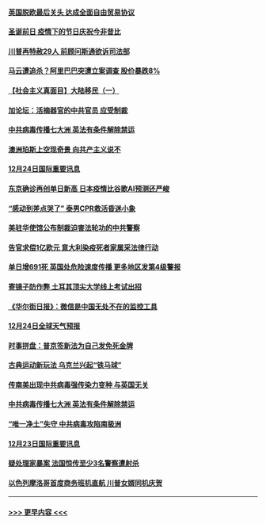 #### [英国脱欧最后关头 达成全面自由贸易协议](../pages/prog202/a103017485.md?t=12251251) 
#### [圣诞前日 疫情下的节日庆祝今非昔比](../pages/prog202/a103017469.md?t=12251251) 
#### [川普再特赦29人 前顾问斯通欲诉司法部](../pages/prog202/a103017441.md?t=12251251) 
#### [马云遭追杀？阿里巴巴突遭立案调查 股价暴跌8%](../pages/prog202/a103017312.md?t=12251251) 
#### [【社会主义真面目】大陆移民（一）](../pages/prog202/a103017275.md?t=12251251) 
#### [加论坛：活摘器官的中共官员 应受制裁](../pages/prog202/a103017251.md?t=12251251) 
#### [中共病毒传播七大洲 英法有条件解除禁运](../pages/prog202/a103017241.md?t=12251251) 
#### [澳洲珀斯上空现奇景 向共产主义说不](../pages/prog202/a103017129.md?t=12251251) 
#### [12月24日国际重要讯息](../pages/prog202/a103017112.md?t=12251251) 
#### [东京确诊再创单日新高 日本疫情比谷歌AI预测还严峻](../pages/prog202/a103017084.md?t=12251251) 
#### [“感动到差点哭了” 泰男CPR救活昏迷小象](../pages/prog202/a103017059.md?t=12251251) 
#### [美驻华使馆公布制裁迫害法轮功的中共警察](../pages/prog202/a103017058.md?t=12251251) 
#### [告官求偿1亿欧元 意大利染疫死者家属采法律行动](../pages/prog202/a103016975.md?t=12251251) 
#### [单日增691死 英国处危险速度传播 更多地区发第4级警报](../pages/prog202/a103016868.md?t=12251251) 
#### [寄镜子防作弊  土耳其顶尖大学线上考试出招](../pages/prog202/a103016844.md?t=12251251) 
#### [《华尔街日报》：微信是中国无处不在的监控工具](../pages/prog202/a103016770.md?t=12251251) 
#### [12月24日全球天气预报](../pages/prog202/a103016717.md?t=12251251) 
#### [时事拼盘：普京签新法为自己发免死金牌](../pages/prog202/a103016718.md?t=12251251) 
#### [古典运动新玩法 乌克兰兴起“铁马球”](../pages/prog202/a103016706.md?t=12251251) 
#### [传南美出现中共病毒强传染力变种 与英国无关](../pages/prog202/a103016518.md?t=12251251) 
#### [中共病毒传播七大洲 英法有条件解除禁运](../pages/prog202/a103016597.md?t=12251251) 
#### [“唯一净土”失守 中共病毒攻陷南极洲](../pages/prog202/a103016433.md?t=12251251) 
#### [12月23日国际重要讯息](../pages/prog202/a103016434.md?t=12251251) 
#### [疑处理家暴案 法国惊传至少3名警察遭射杀](../pages/prog202/a103016245.md?t=12251251) 
#### [以色列摩洛哥首度商务班机直航 川普女婿同机庆贺](../pages/prog202/a103016191.md?t=12251251) 

----
#### [ >>> 更早内容 <<< ](../indexes/prog202-earlier.md)
